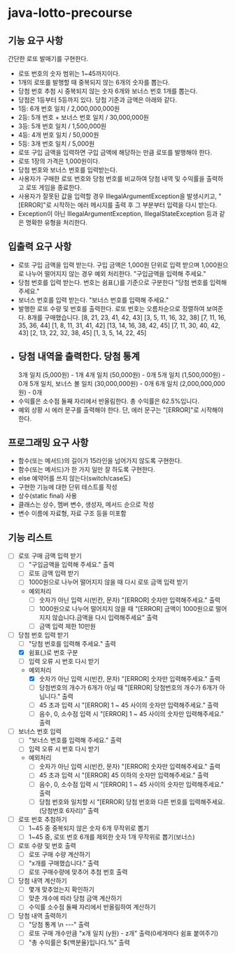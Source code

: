 # java-lotto-precourse

## 기능 요구 사항
간단한 로또 발매기를 구현한다.

- 로또 번호의 숫자 범위는 1~45까지이다.
- 1개의 로또를 발행할 때 중복되지 않는 6개의 숫자를 뽑는다.
- 당첨 번호 추첨 시 중복되지 않는 숫자 6개와 보너스 번호 1개를 뽑는다.
- 당첨은 1등부터 5등까지 있다. 당첨 기준과 금액은 아래와 같다.
- 1등: 6개 번호 일치 / 2,000,000,000원
- 2등: 5개 번호 + 보너스 번호 일치 / 30,000,000원
- 3등: 5개 번호 일치 / 1,500,000원
- 4등: 4개 번호 일치 / 50,000원
- 5등: 3개 번호 일치 / 5,000원
- 로또 구입 금액을 입력하면 구입 금액에 해당하는 만큼 로또를 발행해야 한다.
- 로또 1장의 가격은 1,000원이다.
- 당첨 번호와 보너스 번호를 입력받는다.
- 사용자가 구매한 로또 번호와 당첨 번호를 비교하여 당첨 내역 및 수익률을 출력하고 로또 게임을 종료한다.
- 사용자가 잘못된 값을 입력할 경우 IllegalArgumentException을 발생시키고, "[ERROR]"로 시작하는 에러 메시지를 출력 후 그 부분부터 입력을 다시 받는다.
- Exception이 아닌 IllegalArgumentException, IllegalStateException 등과 같은 명확한 유형을 처리한다.

## 입출력 요구 사항
- 로또 구입 금액을 입력 받는다. 구입 금액은 1,000원 단위로 입력 받으며 1,000원으로 나누어 떨어지지 않는 경우 예외 처리한다.
    "구입금액을 입력해 주세요."
- 당첨 번호를 입력 받는다. 번호는 쉼표(,)를 기준으로 구분한다
    "당첨 번호를 입력해 주세요."
- 보너스 번호를 입력 받는다.
    "보너스 번호를 입력해 주세요."
- 발행한 로또 수량 및 번호를 출력한다. 로또 번호는 오름차순으로 정렬하여 보여준다.
    8개를 구매했습니다.
    [8, 21, 23, 41, 42, 43]
    [3, 5, 11, 16, 32, 38]
    [7, 11, 16, 35, 36, 44]
    [1, 8, 11, 31, 41, 42]
    [13, 14, 16, 38, 42, 45]
    [7, 11, 30, 40, 42, 43]
    [2, 13, 22, 32, 38, 45]
    [1, 3, 5, 14, 22, 45]
- 당첨 내역을 출력한다.
    당첨 통계
    ---
    3개 일치 (5,000원) - 1개
    4개 일치 (50,000원) - 0개
    5개 일치 (1,500,000원) - 0개
    5개 일치, 보너스 볼 일치 (30,000,000원) - 0개
    6개 일치 (2,000,000,000원) - 0개
- 수익률은 소수점 둘째 자리에서 반올림한다.
    총 수익률은 62.5%입니다.
- 예외 상황 시 에러 문구를 출력해야 한다. 단, 에러 문구는 "[ERROR]"로 시작해야 한다.

## 프로그래밍 요구 사항
- 함수(또는 메서드)의 길이가 15라인을 넘어가지 않도록 구현한다.
- 함수(또는 메서드)가 한 가지 일만 잘 하도록 구현한다.
- else 예약어를 쓰지 않는다(switch/case도)
- 구현한 기능에 대한 단위 테스트를 작성
- 상수(static final) 사용
- 클래스는 상수, 멤버 변수, 생성자, 메서드 순으로 작성
- 변수 이름에 자료형, 자료 구조 등을 미포함

## 기능 리스트

- [ ] 로또 구매 금액 입력 받기
  - [ ] "구입금액을 입력해 주세요." 출력
  - [ ] 로또 금액 입력 받기
  - [ ] 1000원으로 나누어 떨어지지 않을 때 다시 로또 금액 입력 받기
  - 예외처리
    - [ ] 숫자가 아닌 입력 시(빈칸, 문자) "[ERROR] 숫자만 입력해주세요." 출력
    - [ ] 1000원으로 나누어 떨어지지 않을 때 "[ERROR] 금액이 1000원으로 떨어지지 않습니다.금액을 다시 입력해주세요" 출력
    - [ ] 금액 입력 제한 10만원
- [ ] 당첨 번호 입력 받기
  - [ ] "당첨 번호를 입력해 주세요." 출력
  - [x] 쉼표(,)로 번호 구분
  - [ ] 입력 오류 시 번호 다시 받기
  - 예외처리
    - [x] 숫자가 아닌 입력 시(빈칸, 문자) "[ERROR] 숫자만 입력해주세요." 출력
    - [ ] 당첨번호의 개수가 6개가 아닐 때 "[ERROR] 당첨번호의 개수가 6개가 아닙니다." 출력
    - [ ] 45 초과 입력 시 "[ERROR] 1 ~ 45 사이의 숫자만 입력해주세요." 출력
    - [ ] 음수, 0, 소수점 입력 시 "[ERROR] 1 ~ 45 사이의 숫자만 입력해주세요." 출력
- [ ] 보너스 번호 입력
  - [ ] "보너스 번호를 입력해 주세요." 출력
  - [ ] 입력 오류 시 번호 다시 받기
  - 예외처리
    - [ ] 숫자가 아닌 입력 시(빈칸, 문자) "[ERROR] 숫자만 입력해주세요." 출력
    - [ ] 45 초과 입력 시 "[ERROR] 45 이하의 숫자만 입력해주세요." 출력
    - [ ] 음수, 0, 소수점 입력 시 "[ERROR] 1 ~ 45 사이의 숫자만 입력해주세요." 출력
    - [ ] 당첨 번호와 일치할 시 "[ERROR] 당첨 번호와 다른 번호를 입력해주세요.(당첨번호 6자리)" 출력
- [ ] 로또 번호 추첨하기
  - [ ] 1~45 중 중복되지 않은 숫자 6개 무작위로 뽑기
  - [ ] 1~45 중, 로또 번호 6개를 제외한 숫자 1개 무작위로 뽑기(보너스)
- [ ] 로또 수량 및 번호 출력
  - [ ] 로또 구매 수량 계산하기
  - [ ] "x개를 구매했습니다." 출력
  - [ ] 로또 구매수량에 맞추어 추첨 번호 출력
- [ ] 당첨 내역 계산하기
  - [ ] 몇개 맞추었는지 확인하기 
  - [ ] 맞춘 개수에 따라 당첨 금액 계산하기  
  - [ ] 수익률 소수점 둘째 자리에서 반올림하여 계산하기
- [ ] 당첨 내역 출력하기 
  - [ ] "당첨 통계 \n ---" 출력
  - [ ] 로또 구매 개수만큼 "x개 일치 (y원) - z개" 출력(0세개마다 쉼표 붙여주기)
  - [ ] "총 수익률은 ${백분율}입니다.%" 출력
